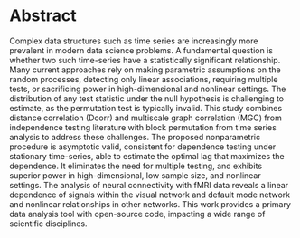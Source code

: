 # Abstract

Complex data structures such as time series are increasingly more prevalent in modern data science problems. A fundamental question is whether two such time-series have a statistically significant relationship. Many current approaches rely on making parametric assumptions on the random processes, detecting only linear associations, requiring multiple tests, or sacrificing power in high-dimensional and nonlinear settings. The distribution of any test statistic under the null hypothesis is challenging to estimate, as the permutation test is typically invalid. This study combines distance correlation (Dcorr) and multiscale graph correlation (MGC) from independence testing literature with block permutation from time series analysis to address these challenges. The proposed nonparametric procedure is asymptotic valid, consistent for dependence testing under stationary time-series, able to estimate the optimal lag that maximizes the dependence. It eliminates the need for multiple testing, and exhibits superior power in high-dimensional, low sample size, and nonlinear settings. The analysis of neural connectivity with fMRI data reveals a linear dependence of signals within the visual network and default mode network and nonlinear relationships in other networks. This work provides a primary data analysis tool with open-source code, impacting a wide range of scientific disciplines.
